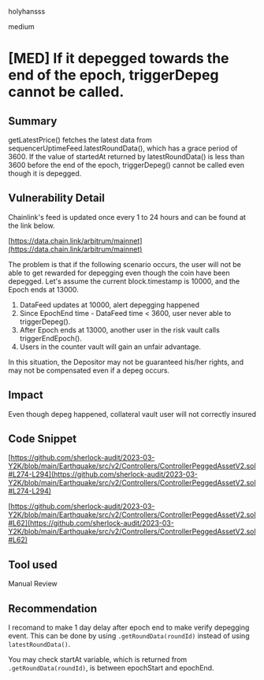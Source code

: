 holyhansss

medium

# [MED] If it depegged towards the end of the epoch, triggerDepeg cannot be called.

## Summary
getLatestPrice() fetches the latest data from sequencerUptimeFeed.latestRoundData(), which has a grace period of 3600. If the value of startedAt returned by latestRoundData() is less than 3600 before the end of the epoch, triggerDepeg() cannot be called even though it is depegged.

## Vulnerability Detail
Chainlink's feed is updated once every 1 to 24 hours and can be found at the link below.

[https://data.chain.link/arbitrum/mainnet](https://data.chain.link/arbitrum/mainnet)

The problem is that if the following scenario occurs, the user will not be able to get rewarded for depegging even though the coin have been depegged. Let's assume the current block.timestamp is 10000, and the Epoch ends at 13000.

1. DataFeed updates at 10000, alert depegging happened
2. Since EpochEnd time - DataFeed time < 3600, user never able to triggerDepeg().
3. After Epoch ends at 13000, another user in the risk vault calls triggerEndEpoch().
4. Users in the counter vault will gain an unfair advantage.

In this situation, the Depositor may not be guaranteed his/her rights, and may not be compensated even if a depeg occurs.

## Impact
Even though depeg happened, collateral vault user will not correctly insured

## Code Snippet
[https://github.com/sherlock-audit/2023-03-Y2K/blob/main/Earthquake/src/v2/Controllers/ControllerPeggedAssetV2.sol#L274-L294](https://github.com/sherlock-audit/2023-03-Y2K/blob/main/Earthquake/src/v2/Controllers/ControllerPeggedAssetV2.sol#L274-L294)

[https://github.com/sherlock-audit/2023-03-Y2K/blob/main/Earthquake/src/v2/Controllers/ControllerPeggedAssetV2.sol#L62](https://github.com/sherlock-audit/2023-03-Y2K/blob/main/Earthquake/src/v2/Controllers/ControllerPeggedAssetV2.sol#L62)

## Tool used
Manual Review

## Recommendation
I recomand to make 1 day delay after epoch end to make verify depegging event. This can be done by using `.getRoundData(roundId)` instead of using `latestRoundData()`.

You may check startAt variable, which is returned from `.getRoundData(roundId)`, is between epochStart and epochEnd.